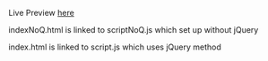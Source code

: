 Live Preview <a href="https://slinghshot.github.io/Project2-Gigapet/" target="_blank">here</a>

indexNoQ.html is linked to scriptNoQ.js which set up without jQuery


index.html is linked to script.js which uses jQuery method

